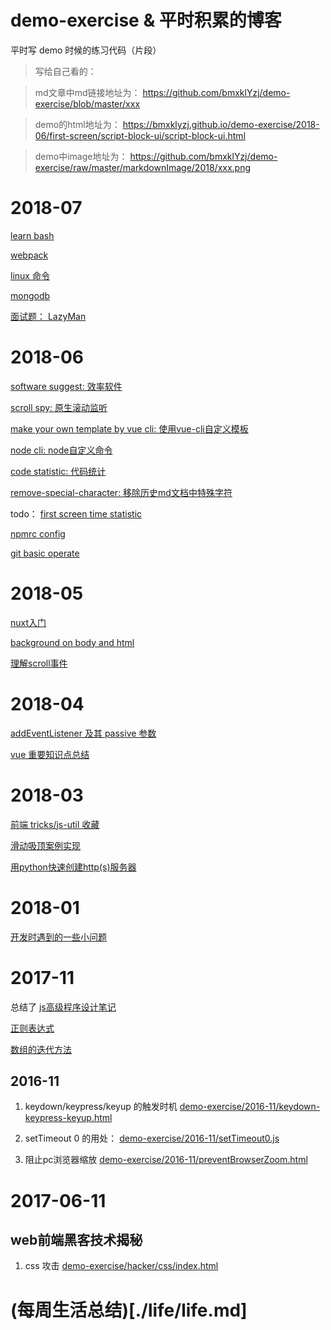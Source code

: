 # demo-exercise & 平时积累的博客
平时写 demo 时候的练习代码（片段）

>写给自己看的：

>md文章中md链接地址为：
https://github.com/bmxklYzj/demo-exercise/blob/master/xxx

>demo的html地址为：
https://bmxklyzj.github.io/demo-exercise/2018-06/first-screen/script-block-ui/script-block-ui.html

>demo中image地址为：
https://github.com/bmxklYzj/demo-exercise/raw/master/markdownImage/2018/xxx.png

# 2018-07

[learn bash](https://github.com/bmxklYzj/demo-exercise/blob/master/2018-07/bash/bash.md)

[webpack](https://github.com/bmxklYzj/demo-exercise/blob/master/2018-07/webpack/webpack.md)

[linux 命令](https://github.com/bmxklYzj/demo-exercise/blob/master/2018-07/linux/linux.md)

[mongodb](https://github.com/bmxklYzj/demo-exercise/blob/master/2018-07/mongodb/mongodb.md)

[面试题： LazyMan](https://github.com/bmxklYzj/demo-exercise/blob/master/2018-07/lazyMan/lazyMan.md)

# 2018-06

[software suggest: 效率软件](https://github.com/bmxklYzj/demo-exercise/blob/master/2018-06/software-on-computer.md)

[scroll spy: 原生滚动监听](https://github.com/bmxklYzj/demo-exercise/blob/master/2018-06/menu-content-scroll/menu-content-scroll.md)

[make your own template by vue cli: 使用vue-cli自定义模板](https://github.com/bmxklYzj/demo-exercise/blob/master/2018-06/vue-cli-template/vue-cli-template.md)


[node cli: node自定义命令](https://github.com/bmxklYzj/demo-exercise/blob/master/2018-06/node-cli/node-cli.md)

[code statistic: 代码统计](https://github.com/bmxklYzj/demo-exercise/blob/master/2018-06/code-statistic/code-statistic.md)

[remove-special-character: 移除历史md文档中特殊字符](https://github.com/bmxklYzj/demo-exercise/blob/master/2018-06/remove-special-character/remove-special-character.md)


todo： [first screen time statistic](https://github.com/bmxklYzj/demo-exercise/blob/master/2018-06/first-screen/first-screen.md)

[npmrc config](https://github.com/bmxklYzj/demo-exercise/blob/master/2018-06/npmrc.md)

[git basic operate](https://github.com/bmxklYzj/demo-exercise/blob/master/2018-06/git/git-basic-operate.md)

# 2018-05

[nuxt入门](https://github.com/bmxklYzj/demo-exercise/blob/master/2018-05/nuxt/nuxt.md)


[background on body and html](https://github.com/bmxklYzj/demo-exercise/blob/master/2018-05/html_and_body/html_and_body.md)

[理解scroll事件](https://github.com/bmxklYzj/demo-exercise/blob/master/2018-05/scroll/scroll.md)

# 2018-04

[addEventListener 及其 passive 参数](https://github.com/bmxklYzj/demo-exercise/blob/master/2018-04/addEventListener.md)

[vue 重要知识点总结](https://github.com/bmxklYzj/demo-exercise/blob/master/2018-03/vue/vue.md)

# 2018-03

[前端 tricks/js-util 收藏](https://github.com/bmxklYzj/demo-exercise/blob/master/js/js-tricks.md)

[滑动吸顶案例实现](https://github.com/bmxklYzj/demo-exercise/blob/master/2018-03/scroll-and-sticky/scroll-and-sticky.md)

[用python快速创建http(s)服务器](https://github.com/bmxklYzj/demo-exercise/blob/master/2018-03/user-python-to-create-web-server.md)


# 2018-01
[开发时遇到的一些小问题](https://github.com/bmxklYzj/demo-exercise/blob/master/2017-08/iframe/README.md)

# 2017-11

总结了 [js高级程序设计笔记](https://github.com/bmxklYzj/demo-exercise/blob/master/js/js高级程序设计笔记.md)

[正则表达式](https://github.com/bmxklYzj/demo-exercise/blob/master/js/正则表达式.md)

[数组的迭代方法](https://github.com/bmxklYzj/demo-exercise/blob/master/js/数组的迭代方法.md)

## 2016-11

1. keydown/keypress/keyup 的触发时机 [demo-exercise/2016-11/keydown-keypress-keyup.html](demo-exercise/2016-11/keydown-keypress-keyup.html)

2. setTimeout 0 的用处： [demo-exercise/2016-11/setTimeout0.js](demo-exercise/2016-11/setTimeout0.js)

3. 阻止pc浏览器缩放
[demo-exercise/2016-11/preventBrowserZoom.html](demo-exercise/2016-11/preventBrowserZoom.html)


# 2017-06-11

## web前端黑客技术揭秘

1. css 攻击
[demo-exercise/hacker/css/index.html](demo-exercise/hacker/css/index.html)

# (每周生活总结)[./life/life.md]
